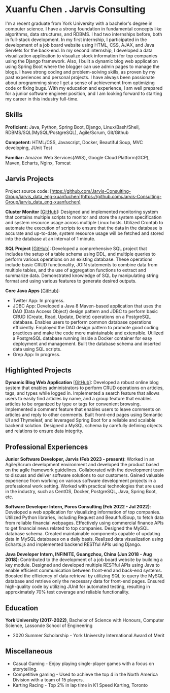 # Xuanfu Chen . Jarvis Consulting

I'm a recent graduate from York University with a bachelor's degree in computer science. I have a strong foundation in fundamental concepts like algorithms, data structures, and RDBMS. I had two internships before, both in full-stack development. In my first internship, I participated in the development of a job board website using HTML, CSS, AJAX, and Java Servlets for the back-end. In my second internship, I developed a data visualization application to visualize stock information for top companies using the Django framework. Also, I built a dynamic blog web application using Spring Boot where the blogger can use admin pages to manage the blogs. I have strong coding and problem-solving skills, as proven by my past experiences and personal projects. I have always been passionate about programming since I get a sense of achievement from optimizing code or fixing bugs. With my education and experience, I am well prepared for a junior software engineer position, and I am looking forward to starting my career in this industry full-time.

## Skills

**Proficient:** Java, Python, Spring Boot, Django, Linux/Bash/Shell, RDBMS/SQL(MySQL/PostgreSQL), Agile/Scrum, Git/Github

**Competent:** HTML/CSS, Javascript, Docker, Beautiful Soup, MVC developing, JUnit Test

**Familiar:** Amazon Web Services(AWS), Google Cloud Platform(GCP), Maven, Echarts, Nginx, Tomcat

## Jarvis Projects

Project source code: [https://github.com/Jarvis-Consulting-Group/jarvis_data_eng-xuanfuchen](https://github.com/Jarvis-Consulting-Group/jarvis_data_eng-xuanfuchen)


**Cluster Monitor** [[GitHub](https://github.com/Jarvis-Consulting-Group/jarvis_data_eng-xuanfuchen/tree/master/linux_sql)]: Designed and implemented monitoring system that contains multiple scripts to monitor and store the system specification and system resource usage across multiple Linux hosts. Utilized Crontab to automate the execution of scripts to ensure that the data in the database is accurate and up-to-date, system resource usage will be fetched and stored into the database at an interval of 1 minute.

**SQL Project** [[GitHub](https://github.com/Jarvis-Consulting-Group/jarvis_data_eng-xuanfuchen/tree/master/sql)]: Developed a comprehensive SQL project that includes the setup of a table schema using DDL, and multiple queries to perform various operations on an existing database. These operations include basic CRUD functionality, JOIN statements to combine data from multiple tables, and the use of aggregation functions to extract and summarize data. Demonstrated knowledge of SQL by manipulating string format and using various features to generate desired outputs.

**Core Java Apps** [[GitHub](https://github.com/Jarvis-Consulting-Group/jarvis_data_eng-xuanfuchen/tree/master/core_java)]:
      
  - Twitter App: In progress.
  - JDBC App: Developed a Java 8 Maven-based application that uses the DAO (Data Access Object) design pattern and JDBC to perform basic CRUD (Create, Read, Update, Delete) operations on a PostgreSQL database. Enables users to perform common database operations efficiently. Employed the DAO design pattern to promote good coding practices and make the code more maintainable and extensible. Utilized a PostgreSQL database running inside a Docker container for easy deployment and management. Built the database schema and inserted data using SQL scripts.
  - Grep App: In progress.


## Highlighted Projects
**Dynamic Blog Web Application** [[GitHub](https://github.com/xuanfuchen/BlogProject)]: Developed a robust online blog system that enables administrators to perform CRUD operations on articles, tags, and types while logged in. Implemented a search feature that allows users to easily find articles by name, and a group feature that enables articles to be organized by type or tags for convenient browsing. Implemented a comment feature that enables users to leave comments on articles and reply to other comments. Built front-end pages using Semantic UI and Thymeleaf, and leveraged Spring Boot for a reliable and scalable backend solution. Designed a MySQL schema by carefully defining objects and relations to ensure data integrity.


## Professional Experiences

**Junior Software Developer, Jarvis (Feb 2023 - present)**: Worked in an Agile/Scrum development environment and developed the product based on the agile framework guidelines. Collaborated with the development team to discuss and deliver software solutions to our customers. Gained valuable experience from working on various software development projects in a professional work setting. Worked with practical technologies that are used in the industry, such as CentOS, Docker, PostgreSQL, Java, Spring Boot, etc.

**Software Developer Intern, Poros Consulting (Feb 2022 - Jul 2022)**: Developed a web application for visualizing information of top companies. Utilized Python libraries, including Request and BeautifulSoup, to fetch data from reliable financial webpages. Effectively using commercial finance APIs to get financial news related to top companies. Designed the MySQL database schema. Created maintainable components capable of updating data in MySQL databases on a daily basis. Realized data visualization using Echarts.js and implemented backend RESTful APIs using Django.

**Java Developer Intern, INFINITE, Guangzhou, China (Jun 2018 - Aug 2018)**: Contributed to the development of a job board website by building a key module. Designed and developed multiple RESTful APIs using Java to enable efficient communication between front-end and back-end systems. Boosted the efficiency of data retrieval by utilizing SQL to query the MySQL database and retrieve only the necessary data for front-end pages. Ensured high-quality code by utilizing JUnit for automated testing, resulting in approximately 70% test coverage and reliable functionality.


## Education
**York University (2017-2022)**, Bachelor of Science with Honours, Computer Science, Lassonde School of Engineering
- 2020 Summer Scholarship - York University International Award of Merit


## Miscellaneous
- Casual Gaming - Enjoy playing single-player games with a focus on storytelling.
- Competitive gaming - Used to achieve the top 4 in the North America Division with a team of 15 players.
- Karting Racing - Top 2% in lap time in K1 Speed Karting, Toronto